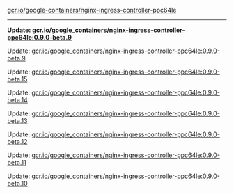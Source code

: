 [gcr.io/google-containers/nginx-ingress-controller-ppc64le](https://hub.docker.com/r/cruse/nginx-ingress-controller-ppc64le/tags/) 

----
**Update: [gcr.io/google_containers/nginx-ingress-controller-ppc64le:0.9.0-beta.9](https://hub.docker.com/r/cruse/nginx-ingress-controller-ppc64le/tags/)**

Update: [gcr.io/google_containers/nginx-ingress-controller-ppc64le:0.9.0-beta.9](https://hub.docker.com/r/cruse/nginx-ingress-controller-ppc64le/tags/)

Update: [gcr.io/google_containers/nginx-ingress-controller-ppc64le:0.9.0-beta.15](https://hub.docker.com/r/cruse/nginx-ingress-controller-ppc64le/tags/)

Update: [gcr.io/google_containers/nginx-ingress-controller-ppc64le:0.9.0-beta.14](https://hub.docker.com/r/cruse/nginx-ingress-controller-ppc64le/tags/)

Update: [gcr.io/google_containers/nginx-ingress-controller-ppc64le:0.9.0-beta.13](https://hub.docker.com/r/cruse/nginx-ingress-controller-ppc64le/tags/)

Update: [gcr.io/google_containers/nginx-ingress-controller-ppc64le:0.9.0-beta.12](https://hub.docker.com/r/cruse/nginx-ingress-controller-ppc64le/tags/)

Update: [gcr.io/google_containers/nginx-ingress-controller-ppc64le:0.9.0-beta.11](https://hub.docker.com/r/cruse/nginx-ingress-controller-ppc64le/tags/)

Update: [gcr.io/google_containers/nginx-ingress-controller-ppc64le:0.9.0-beta.10](https://hub.docker.com/r/cruse/nginx-ingress-controller-ppc64le/tags/)


